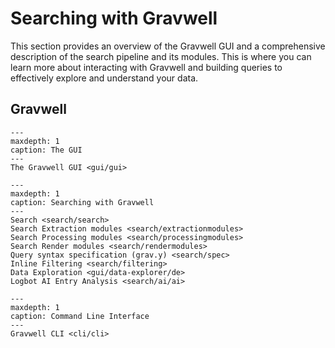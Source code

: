 # Searching with Gravwell

This section provides an overview of the Gravwell GUI and a comprehensive description of the search pipeline and its modules. This is where you can learn more about interacting with Gravwell and building queries to effectively explore and understand your data.

## Gravwell
```{toctree}
---
maxdepth: 1
caption: The GUI
---
The Gravwell GUI <gui/gui>
```

```{toctree}
---
maxdepth: 1
caption: Searching with Gravwell
---
Search <search/search>
Search Extraction modules <search/extractionmodules>
Search Processing modules <search/processingmodules>
Search Render modules <search/rendermodules>
Query syntax specification (grav.y) <search/spec>
Inline Filtering <search/filtering>
Data Exploration <gui/data-explorer/de>
Logbot AI Entry Analysis <search/ai/ai>
```

```{toctree}
---
maxdepth: 1
caption: Command Line Interface
---
Gravwell CLI <cli/cli>
```

